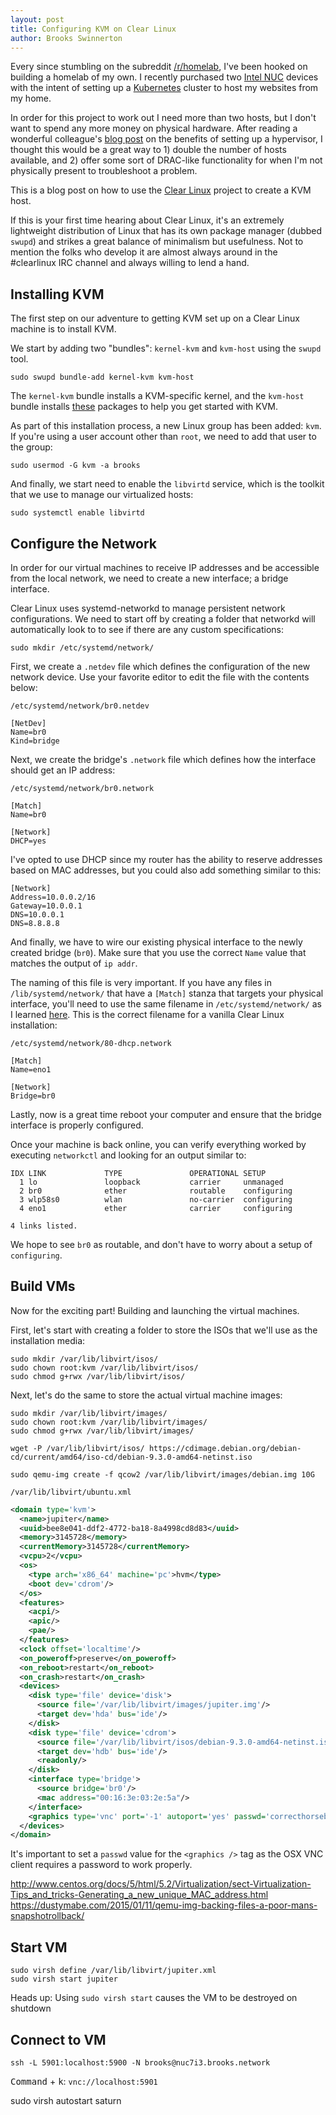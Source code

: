 ```yaml
---
layout: post
title: Configuring KVM on Clear Linux
author: Brooks Swinnerton
---
```


Every since stumbling on the subreddit [/r/homelab](https://www.reddit.com/r/homelab), I've been hooked on building a homelab of my own. I recently purchased two [Intel NUC](https://www.intel.com/content/www/us/en/products/boards-kits/nuc/kits/nuc7i3bnk.html) devices with the intent of setting up a [Kubernetes](https://kubernetes.io/) cluster to host my websites from my home.

In order for this project to work out I need more than two hosts, but I don't want to spend any more money on physical hardware. After reading a wonderful colleague's [blog post](https://blog.sophaskins.net/blog/setting-up-a-home-hypervisor/) on the benefits of setting up a hypervisor, I thought this would be a great way to 1) double the number of hosts available, and 2) offer some sort of DRAC-like functionality for when I'm not physically present to troubleshoot a problem.

This is a blog post on how to use the [Clear Linux](https://clearlinux.org/) project to create a KVM host.

If this is your first time hearing about Clear Linux, it's an extremely lightweight distribution of Linux that has its own package manager (dubbed `swupd`) and strikes a great balance of minimalism but usefulness. Not to mention the folks who develop it are almost always around in the #clearlinux IRC channel and always willing to lend a hand.

## Installing KVM

The first step on our adventure to getting KVM set up on a Clear Linux machine is to install KVM.

We start by adding two "bundles": `kernel-kvm` and `kvm-host` using the `swupd` tool.

```
sudo swupd bundle-add kernel-kvm kvm-host
```

The `kernel-kvm` bundle installs a KVM-specific kernel, and the `kvm-host` bundle installs [these](https://github.com/clearlinux/clr-bundles/blob/456b8f473f8d97dc9b001026c4a8f63c5066e953/bundles/kvm-host) packages to help you get started with KVM.

As part of this installation process, a new Linux group has been added: `kvm`. If you're using a user account other than `root`, we need to add that user to the group:

```
sudo usermod -G kvm -a brooks
```

And finally, we start need to enable the `libvirtd` service, which is the toolkit that we use to manage our virtualized hosts:

```
sudo systemctl enable libvirtd
```

## Configure the Network

In order for our virtual machines to receive IP addresses and be accessible from the local network, we need to create a new interface; a bridge interface.

Clear Linux uses systemd-networkd to manage persistent network configurations. We need to start off by creating a folder that networkd will automatically look to to see if there are any custom specifications:

```
sudo mkdir /etc/systemd/network/
```

First, we create a `.netdev` file which defines the configuration of the new network device. Use your favorite editor to edit the file with the contents below:

`/etc/systemd/network/br0.netdev`

```
[NetDev]
Name=br0
Kind=bridge
```

Next, we create the bridge's `.network` file which defines how the interface should get an IP address:

`/etc/systemd/network/br0.network`

```
[Match]
Name=br0

[Network]
DHCP=yes
```

I've opted to use DHCP since my router has the ability to reserve addresses based on MAC addresses, but you could also add something similar to this:

```
[Network]
Address=10.0.0.2/16
Gateway=10.0.0.1
DNS=10.0.0.1
DNS=8.8.8.8
```

And finally, we have to wire our existing physical interface to the newly created bridge (`br0`). Make sure that you use the correct `Name` value that matches the output of `ip addr`.

The naming of this file is very important. If you have any files in `/lib/systemd/network/` that have a `[Match]` stanza that targets your physical interface, you'll need to use the same filename in `/etc/systemd/network/` as I learned [here](https://unix.stackexchange.com/questions/411936/configuring-a-bridge-interface-with-systemd-networkd). This is the correct filename for a vanilla Clear Linux installation:

`/etc/systemd/network/80-dhcp.network`

```
[Match]
Name=eno1

[Network]
Bridge=br0
```

Lastly, now is a great time reboot your computer and ensure that the bridge interface is properly configured.

Once your machine is back online, you can verify everything worked by executing `networkctl` and looking for an output similar to:

```
IDX LINK             TYPE               OPERATIONAL SETUP
  1 lo               loopback           carrier     unmanaged
  2 br0              ether              routable    configuring
  3 wlp58s0          wlan               no-carrier  configuring
  4 eno1             ether              carrier     configuring

4 links listed.
```

We hope to see `br0` as routable, and don't have to worry about a setup of `configuring`.

## Build VMs

Now for the exciting part! Building and launching the virtual machines.

First, let's start with creating a folder to store the ISOs that we'll use as the installation media:

```
sudo mkdir /var/lib/libvirt/isos/
sudo chown root:kvm /var/lib/libvirt/isos/
sudo chmod g+rwx /var/lib/libvirt/isos/
```

Next, let's do the same to store the actual virtual machine images:

```
sudo mkdir /var/lib/libvirt/images/
sudo chown root:kvm /var/lib/libvirt/images/
sudo chmod g+rwx /var/lib/libvirt/images/
```



```
wget -P /var/lib/libvirt/isos/ https://cdimage.debian.org/debian-cd/current/amd64/iso-cd/debian-9.3.0-amd64-netinst.iso

sudo qemu-img create -f qcow2 /var/lib/libvirt/images/debian.img 10G
```

`/var/lib/libvirt/ubuntu.xml`

```xml
<domain type='kvm'>
  <name>jupiter</name>
  <uuid>bee8e041-ddf2-4772-ba18-8a4998cd8d83</uuid>
  <memory>3145728</memory>
  <currentMemory>3145728</currentMemory>
  <vcpu>2</vcpu>
  <os>
    <type arch='x86_64' machine='pc'>hvm</type>
    <boot dev='cdrom'/>
  </os>
  <features>
    <acpi/>
    <apic/>
    <pae/>
  </features>
  <clock offset='localtime'/>
  <on_poweroff>preserve</on_poweroff>
  <on_reboot>restart</on_reboot>
  <on_crash>restart</on_crash>
  <devices>
    <disk type='file' device='disk'>
      <source file='/var/lib/libvirt/images/jupiter.img'/>
      <target dev='hda' bus='ide'/>
    </disk>
    <disk type='file' device='cdrom'>
      <source file='/var/lib/libvirt/isos/debian-9.3.0-amd64-netinst.iso'/>
      <target dev='hdb' bus='ide'/>
      <readonly/>
    </disk>
    <interface type='bridge'>
      <source bridge='br0'/>
      <mac address="00:16:3e:03:2e:5a"/>
    </interface>
    <graphics type='vnc' port='-1' autoport='yes' passwd='correcthorsebatterystaple'/>
  </devices>
</domain>
```

It's important to set a `passwd` value for the `<graphics />` tag as the OSX VNC client requires a password to work properly.

http://www.centos.org/docs/5/html/5.2/Virtualization/sect-Virtualization-Tips_and_tricks-Generating_a_new_unique_MAC_address.html
https://dustymabe.com/2015/01/11/qemu-img-backing-files-a-poor-mans-snapshotrollback/

## Start VM

```
sudo virsh define /var/lib/libvirt/jupiter.xml
sudo virsh start jupiter
```

Heads up: Using `sudo virsh start` causes the VM to be destroyed on shutdown

## Connect to VM

```
ssh -L 5901:localhost:5900 -N brooks@nuc7i3.brooks.network
```

<kbd>Command</kbd> + <kbd>k</kbd>: `vnc://localhost:5901`

sudo virsh autostart saturn
